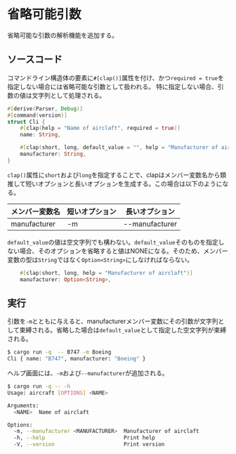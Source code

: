 # 省略可能引数

省略可能な引数の解析機能を追加する。

## ソースコード

コマンドライン構造体の要素に`#[clap()]`属性を付け、かつ`required = true`を指定しない場合には省略可能な引数として扱われる。
特に指定しない場合、引数の値は文字列として処理される。

```rust:main.rs
#[derive(Parser, Debug)]
#[command(version)]
struct Cli {
    #[clap(help = "Name of airclaft", required = true)]
    name: String,

    #[clap(short, long, default_value = "", help = "Manufacturer of airclaft")]
    manufacturer: String,
}
```
`clap()`属性に`short`および`long`を指定することで、clapはメンバー変数名から類推して短いオプションと長いオプションを生成する。この場合は以下のようになる。

| メンバー変数名   | 短いオプション | 長いオプション |
|-----          |---------   |------      |
| manufacturer | -m          | --manufacturer |

`default_value`の値は空文字列でも構わない。`default_value`そのものを指定しない場合、そのオプションを省略すると値はNONEになる。そのため、メンバー変数の型は`String`ではなく`Option<String>`にしなければならない。

```rust
    #[clap(short, long, help = "Manufacturer of airclaft")]
    manufacturer: Option<String>,
```

## 実行

引数を`-m`とともに与えると、manufacturerメンバー変数にその引数が文字列として束縛される。省略した場合は`default_value`として指定した空文字列が束縛される。

```sh
$ cargo run -q  -- B747 -m Boeing
Cli { name: "B747", manufacturer: "Boeing" }
```

ヘルプ画面には、`-m`および`--manufacturer`が追加される。

```sh
$ cargo run -q -- -h
Usage: aircraft [OPTIONS] <NAME>

Arguments:
  <NAME>  Name of airclaft

Options:
  -m, --manufacturer <MANUFACTURER>  Manufacturer of airclaft
  -h, --help                         Print help
  -V, --version                      Print version
```
